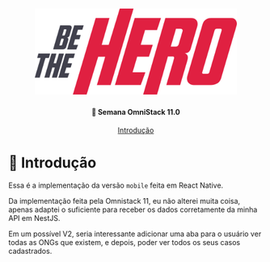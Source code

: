 <h1 align="center">
    <img alt="Be The Hero" src="./../github/assets/logo.svg" width="400px" />
</h1>

<h4 align="center">
  🚀 Semana OmniStack 11.0
</h4>

<p align="center">
  <a href="#book-introducao">Introdução</a>
</p>

# :book: Introdução

Essa é a implementação da versão `mobile` feita em React Native.

Da implementação feita pela Omnistack 11, eu não alterei muita coisa, apenas adaptei o suficiente para receber os dados corretamente da minha API em NestJS.

Em um possível V2, seria interessante adicionar uma aba para o usuário ver todas as ONGs que existem, e depois, poder ver todos os seus casos cadastrados.
